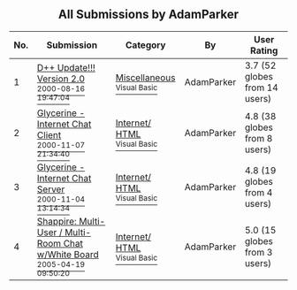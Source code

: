 ﻿<div align="center">

## All Submissions by AdamParker

</div>

No.  | Submission | Category | By   | User Rating
---- | ---------- | -------- | ---- | -----------
1 | [D\+\+ Update\!\!\! Version 2\.0<br /><sup>2000-08-16 19:47:04</sup>](https://github.com/Planet-Source-Code/adamparker-d-update-version-2-0__1-10736) | [Miscellaneous<br /><sup>Visual Basic</sup>](../ByCategory/miscellaneous__1-1.md) | AdamParker | 3.7 (52 globes from 14 users)
2 | [Glycerine \- Internet Chat Client<br /><sup>2000-11-07 21:34:40</sup>](https://github.com/Planet-Source-Code/adamparker-glycerine-internet-chat-client__1-12770) | [Internet/ HTML<br /><sup>Visual Basic</sup>](../ByCategory/internet-html__1-34.md) | AdamParker | 4.8 (38 globes from 8 users)
3 | [Glycerine \- Internet Chat Server<br /><sup>2000-11-04 13:14:34</sup>](https://github.com/Planet-Source-Code/adamparker-glycerine-internet-chat-server__1-12769) | [Internet/ HTML<br /><sup>Visual Basic</sup>](../ByCategory/internet-html__1-34.md) | AdamParker | 4.8 (19 globes from 4 users)
4 | [Shappire: Multi\-User / Multi\-Room Chat w/White Board<br /><sup>2005-04-19 09:50:20</sup>](https://github.com/Planet-Source-Code/adamparker-shappire-multi-user-multi-room-chat-w-white-board__1-60092) | [Internet/ HTML<br /><sup>Visual Basic</sup>](../ByCategory/internet-html__1-34.md) | AdamParker | 5.0 (15 globes from 3 users)
